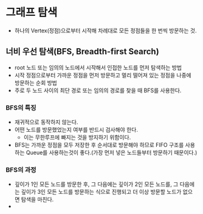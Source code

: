 # 그래프 탐색
- 하나의 Vertex(정점)으로부터 시작해 차례대로 모든 정점들을 한 번씩 방문하는 것.
## 너비 우선 탐색(BFS, Breadth-first Search)
- root 노드 또는 임의의 노드에서 시작해서 인접한 노드를 먼저 탐색하는 방법
- 시작 정점으로부터 가까운 정점을 먼저 방문하고 멀리 떨어져 있는 정점을 나중에 방문하는 순회 방법
- 주로 두 노드 사이의 최단 경로 또는 임의의 경로를 찾을 때 BFS를 사용한다.
### BFS의 특징
- 재귀적으로 동작하지 않는다.
- 어떤 노드를 방문했었는지 여부를 반드시 검사해야 한다.
	- 이는 무한루프에 빠지는 것을 방지하기 위함이다.
- BFS는 가까운 정점을 모두 저장한 후 순서대로 방문해야 하므로 FIFO 구조를 사용하는 Queue를
사용하는것이 좋다.(가장 먼저 넣은 노드들부터 방문하기 때문이다.)
### BFS의 과정
- 깊이가 1인 모든 노드를 방문한 후, 그 다음에는 깊이가 2인 모든 노드를, 그 다음에는 깊이가 3인 모든
노드를 방문하는 식으로 진행되고 더 이상 방문할 노드가 없으면 탐색을 마친다.
- 
	